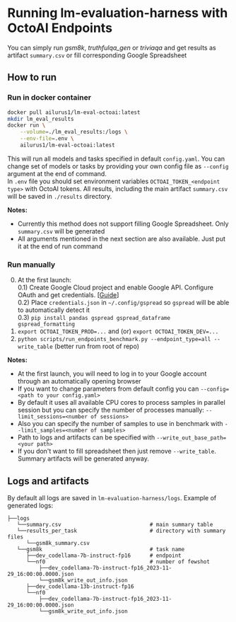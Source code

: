 # Running lm-evaluation-harness with OctoAI Endpoints

You can simply run *gsm8k*, *truthfulqa_gen* or *triviaqa* and get results as artifact `summary.csv` or fill corresponding Google Spreadsheet

## How to run

### Run in docker container

```bash
docker pull ailurus1/lm-eval-octoai:latest
mkdir lm_eval_results
docker run \
    --volume=./lm_eval_results:/logs \
    --env-file=.env \
    ailurus1/lm-eval-octoai:latest
```
This will run all models and tasks specified in default `config.yaml`. You can change set of models or tasks by providing your own config file as `--config` argument at the end of command.  
In `.env` file you should set environment variables `OCTOAI_TOKEN_<endpoint type>` with OctoAI tokens. All results, including the main artifact `summary.csv` will be saved in `./results` directory.  
  
__Notes:__
- Currently this method does not support filling Google Spreadsheet. Only `summary.csv` will be generated
- All arguments mentioned in the next section are also available. Just put it at the end of run command

### Run manually
0) At the first launch:  
    0.1) Create Google Cloud project and enable Google API. Configure OAuth and get credentials. [[Guide](https://developers.google.com/sheets/api/quickstart/python#enable_the_api)]  
    0.2) Place `credentials.json` in `~/.config/gspread` so `gspread` will be able to automatically detect it  
    0.3) `pip install pandas gspread gspread_dataframe gspread_formatting`  
1) `export OCTOAI_TOKEN_PROD=...`  and (or) `export OCTOAI_TOKEN_DEV=...`  
2) `python scripts/run_endpoints_benchmark.py --endpoint_type=all --write_table`  (better run from root of repo)  

__Notes:__  

- At the first launch, you will need to log in to your Google account through an automatically opening browser  
- If you want to change parameters from default config you can `--config=<path to your config.yaml>`
- By default it uses all available CPU cores to process samples in parallel session but you can specify the number of processes manually: `--limit_sessions=<number of sessions>`
- Also you can specify the number of samples to use in benchmark with `--limit_samples=<number of samples>`
- Path to logs and artifacts can be specified with `--write_out_base_path=<your path>`
- If you don't want to fill spreadsheet then just remove `--write_table`. Summary artifacts will be generated anyway.

## Logs and artifacts

By default all logs are saved in `lm-evaluation-harness/logs`. Example of generated logs:

```
├──logs
   └──summary.csv                            # main summary table
   └──results_per_task                       # directory with summary files
      └──gsm8k_summary.csv
   └──gsm8k                                  # task name
      ├──dev_codellama-7b-instruct-fp16      # endpoint
      └──nf0                                 # number of fewshot
          ├──dev_codellama-7b-instruct-fp16_2023-11-29_16:00:00.0000.json
          └──gsm8k_write_out_info.json
      ├──dev_codellama-13b-instruct-fp16
      └──nf0
          ├──dev_codellama-7b-instruct-fp16_2023-11-29_16:00:00.0000.json
          └──gsm8k_write_out_info.json
```
